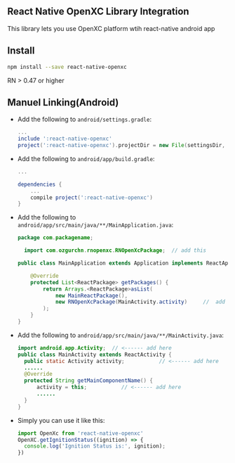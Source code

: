 ## React Native OpenXC Library Integration
This library lets you use OpenXC platform wtih react-native android app


## Install
```sh
npm install --save react-native-openxc
```

RN > 0.47 or higher

## Manuel Linking(Android)

* Add the following to `android/settings.gradle`:

    ```gradle
    ...
    include ':react-native-openxc'
    project(':react-native-openxc').projectDir = new File(settingsDir, '../node_modules/react-native-openxc/android')
    ```

* Add the following to `android/app/build.gradle`:
    ```gradle
    ...

    dependencies {
        ...
        compile project(':react-native-openxc')
    }
    ```
* Add the following to `android/app/src/main/java/**/MainApplication.java`:

    ```java
    package com.packagename;

      import com.ozgurchn.rnopenxc.RNOpenXcPackage;  // add this

    public class MainApplication extends Application implements ReactApplication {

        @Override
        protected List<ReactPackage> getPackages() {
            return Arrays.<ReactPackage>asList(
                new MainReactPackage(),
                new RNOpenXcPackage(MainActivity.activity)     //  add this line here
            );
        }
    }
    ```

* Add the following to `android/app/src/main/java/**/MainActivity.java`:

  ```java
  import android.app.Activity;  // <------ add here
  public class MainActivity extends ReactActivity {
    public static Activity activity;           // <------ add here
    ......
    @Override
    protected String getMainComponentName() {
        activity = this;           // <------ add here
        ......
    }
  }
  ```

* Simply you can use it like this:

    ```javascript
    import OpenXc from 'react-native-openxc'
    OpenXC.getIgnitionStatus((ignition) => {
      console.log('Ignition Status is:', ignition);
    })
    ```

